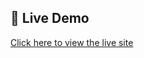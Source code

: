 ## 🔗 Live Demo

[Click here to view the live site](https://venkataramachandrudu.github.io/IPL_Winner_Prediction/)
